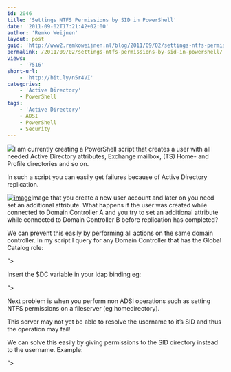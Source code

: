 ```yaml
---
id: 2046
title: 'Settings NTFS Permissions by SID in PowerShell'
date: '2011-09-02T17:21:42+02:00'
author: 'Remko Weijnen'
layout: post
guid: 'http://www2.remkoweijnen.nl/blog/2011/09/02/settings-ntfs-permissions-by-sid-in-powershell/'
permalink: /2011/09/02/settings-ntfs-permissions-by-sid-in-powershell/
views:
    - '7516'
short-url:
    - 'http://bit.ly/n5r4VI'
categories:
    - 'Active Directory'
    - PowerShell
tags:
    - 'Active Directory'
    - ADSI
    - PowerShell
    - Security
---
```


![](http://t0.gstatic.com/images?q=tbn:ANd9GcTPzlU95MOmfR0YwGb55TQkoZENCxgxFUKqp6qqfMMaa9skPMT5gw)I am currently creating a PowerShell script that creates a user with all needed Active Directory attributes, Exchange mailbox, (TS) Home- and Profile directories and so on.

In such a script you can easily get failures because of Active Directory replication.

[![image](http://192.168.40.25:8081/wp-content/uploads/2011/09/image_thumb.png "image")](http://192.168.40.25:8081/wp-content/uploads/2011/09/image.png)Image that you create a new user account and later on you need set an additional attribute. What happens if the user was created while connected to Domain Controller A and you try to set an additional attribute while connected to Domain Controller B before replication has completed?

We can prevent this easily by performing all actions on the same domain controller. In my script I query for any Domain Controller that has the Global Catalog role:

 “&gt;

Insert the $DC variable in your ldap binding eg:

“&gt;

Next problem is when you perform non ADSI operations such as setting NTFS permissions on a fileserver (eg homedirectory).

This server may not yet be able to resolve the username to it’s SID and thus the operation may fail!

We can solve this easily by giving permissions to the SID directory instead to the username. Example:

“&gt;